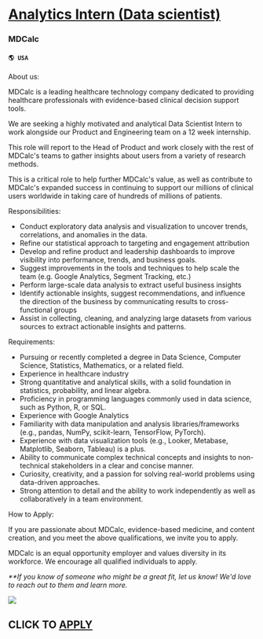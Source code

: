 # [Analytics Intern (Data scientist)](https://www.remotewlb.com/apply/analytics-intern-data-scientist)  
### MDCalc  
#### `🌎 USA`  

About us:

MDCalc is a leading healthcare technology company dedicated to providing healthcare professionals with evidence-based clinical decision support tools.

We are seeking a highly motivated and analytical Data Scientist Intern to work alongside our Product and Engineering team on a 12 week internship.

This role will report to the Head of Product and work closely with the rest of MDCalc's teams to gather insights about users from a variety of research methods.

This is a critical role to help further MDCalc's value, as well as contribute to MDCalc's expanded success in continuing to support our millions of clinical users worldwide in taking care of hundreds of millions of patients.

Responsibilities:

  * Conduct exploratory data analysis and visualization to uncover trends, correlations, and anomalies in the data.
  * Refine our statistical approach to targeting and engagement attribution
  * Develop and refine product and leadership dashboards to improve visibility into performance, trends, and business goals.
  * Suggest improvements in the tools and techniques to help scale the team (e.g. Google Analytics, Segment Tracking, etc.)
  * Perform large-scale data analysis to extract useful business insights
  * Identify actionable insights, suggest recommendations, and influence the direction of the business by communicating results to cross-functional groups
  * Assist in collecting, cleaning, and analyzing large datasets from various sources to extract actionable insights and patterns.

Requirements:

  * Pursuing or recently completed a degree in Data Science, Computer Science, Statistics, Mathematics, or a related field.
  * Experience in healthcare industry
  * Strong quantitative and analytical skills, with a solid foundation in statistics, probability, and linear algebra.
  * Proficiency in programming languages commonly used in data science, such as Python, R, or SQL.
  * Experience with Google Analytics
  * Familiarity with data manipulation and analysis libraries/frameworks (e.g., pandas, NumPy, scikit-learn, TensorFlow, PyTorch).
  * Experience with data visualization tools (e.g., Looker, Metabase, Matplotlib, Seaborn, Tableau) is a plus.
  * Ability to communicate complex technical concepts and insights to non-technical stakeholders in a clear and concise manner.
  * Curiosity, creativity, and a passion for solving real-world problems using data-driven approaches.
  * Strong attention to detail and the ability to work independently as well as collaboratively in a team environment.

How to Apply:

If you are passionate about MDCalc, evidence-based medicine, and content creation, and you meet the above qualifications, we invite you to apply.

MDCalc is an equal opportunity employer and values diversity in its workforce. We encourage all qualified individuals to apply.

_**If you know of someone who might be a great fit, let us know! We'd love to reach out to them and learn more._

![](https://remotive.com/job/track/1899670/blank.gif?source=public_api)  
## CLICK TO [APPLY](https://www.remotewlb.com/apply/analytics-intern-data-scientist)

